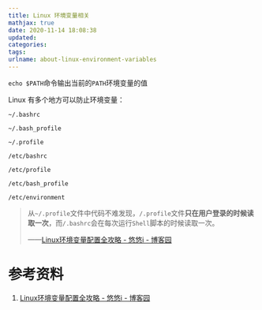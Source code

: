 ```yaml
---
title: Linux 环境变量相关
mathjax: true
date: 2020-11-14 18:08:38
updated:
categories:
tags:
urlname: about-linux-environment-variables
---
```




<!-- more -->



`echo $PATH`命令输出当前的`PATH`环境变量的值





Linux 有多个地方可以防止环境变量：

`~/.bashrc`

`~/.bash_profile`

`~/.profile`

`/etc/bashrc`

`/etc/profile`

`/etc/bash_profile`

`/etc/environment`



> 从`~/.profile`文件中代码不难发现，`/.profile`文件**只在用户登录的时候读取一次**，而`/.bashrc`会在每次运行`Shell`脚本的时候读取一次。
>
> ——[Linux环境变量配置全攻略 - 悠悠i - 博客园](https://www.cnblogs.com/youyoui/p/10680329.html)





# 参考资料

1. [Linux环境变量配置全攻略 - 悠悠i - 博客园](https://www.cnblogs.com/youyoui/p/10680329.html)


